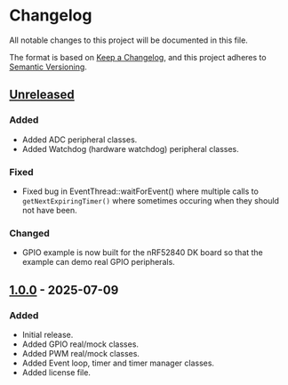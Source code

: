 # Changelog

All notable changes to this project will be documented in this file.

The format is based on [Keep a Changelog](https://keepachangelog.com/en/1.1.0/),
and this project adheres to [Semantic Versioning](https://semver.org/spec/v2.0.0.html).

## [Unreleased]

### Added

- Added ADC peripheral classes.
- Added Watchdog (hardware watchdog) peripheral classes.

### Fixed

- Fixed bug in EventThread::waitForEvent() where multiple calls to `getNextExpiringTimer()` where sometimes occuring when they should not have been.

### Changed

- GPIO example is now built for the nRF52840 DK board so that the example can demo real GPIO peripherals.

## [1.0.0] - 2025-07-09

### Added

- Initial release.
- Added GPIO real/mock classes.
- Added PWM real/mock classes.
- Added Event loop, timer and timer manager classes.
- Added license file.

[unreleased]: https://github.com/gbmhunter/ZephyrCppToolkit/compare/v1.0.0...HEAD
[1.0.0]: https://github.com/gbmhunter/ZephyrCppToolkit/releases/tag/v1.0.0
